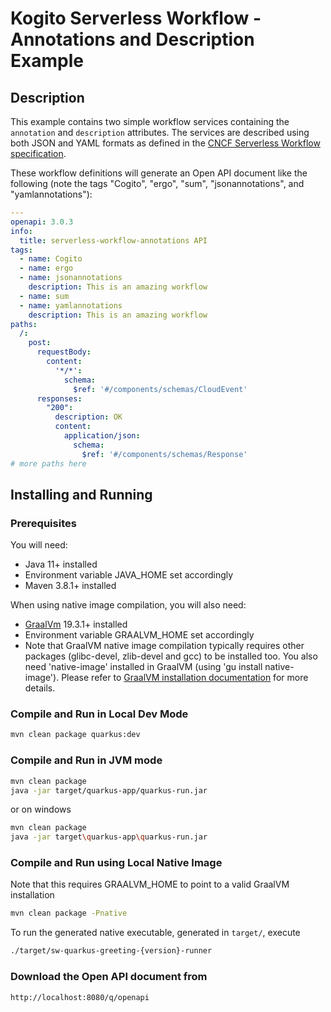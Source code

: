 # Kogito Serverless Workflow - Annotations and Description Example

## Description

This example contains two simple workflow services containing the `annotation` and `description` attributes. 
The services are described using both JSON and YAML formats as defined in the 
[CNCF Serverless Workflow specification](https://github.com/cncf/wg-serverless/tree/main/workflow/spec).

These workflow definitions will generate an Open API document like the following (note the tags "Cogito", "ergo", "sum", "jsonannotations", and "yamlannotations"):

````yaml
---
openapi: 3.0.3
info:
  title: serverless-workflow-annotations API
tags:
  - name: Cogito
  - name: ergo
  - name: jsonannotations
    description: This is an amazing workflow
  - name: sum
  - name: yamlannotations
    description: This is an amazing workflow
paths:
  /:
    post:
      requestBody:
        content:
          '*/*':
            schema:
              $ref: '#/components/schemas/CloudEvent'
      responses:
        "200":
          description: OK
          content:
            application/json:
              schema:
                $ref: '#/components/schemas/Response'
# more paths here
````

## Installing and Running

### Prerequisites
 
You will need:
  - Java 11+ installed
  - Environment variable JAVA_HOME set accordingly
  - Maven 3.8.1+ installed

When using native image compilation, you will also need: 
  - [GraalVm](https://www.graalvm.org/downloads/) 19.3.1+ installed
  - Environment variable GRAALVM_HOME set accordingly
  - Note that GraalVM native image compilation typically requires other packages (glibc-devel, zlib-devel and gcc) to be installed too.  You also need 'native-image' installed in GraalVM (using 'gu install native-image'). Please refer to [GraalVM installation documentation](https://www.graalvm.org/docs/reference-manual/aot-compilation/#prerequisites) for more details.

### Compile and Run in Local Dev Mode

```sh
mvn clean package quarkus:dev
```

### Compile and Run in JVM mode

```sh
mvn clean package 
java -jar target/quarkus-app/quarkus-run.jar
```

or on windows

```sh
mvn clean package
java -jar target\quarkus-app\quarkus-run.jar
```

### Compile and Run using Local Native Image
Note that this requires GRAALVM_HOME to point to a valid GraalVM installation

```sh
mvn clean package -Pnative
```
  
To run the generated native executable, generated in `target/`, execute

```sh
./target/sw-quarkus-greeting-{version}-runner
```

### Download the Open API document from

```
http://localhost:8080/q/openapi
```